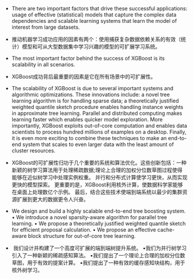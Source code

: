 - There are two important factors that drive these successful applications: usage of effective (statistical) models that capture the complex data dependencies and scalable learning systems that learn the model of interest from large datasets.
- 推动机器学习成功应用的因素有两个：使用捕获复杂数据依赖关系的有效（统计）模型和可从大型数据集中学习兴趣的模型的可扩展学习系统。

- The most important factor behind the success of XGBoost is its scalability in all scenarios.
- XGBoost成功背后最重要的因素是它在所有场景中的可扩展性。

- The scalability of XGBoost is due to several important systems and algorithmic optimizations. These innovations include: a novel tree learning algorithm is for handling sparse data; a theoretically justified weighted quantile sketch procedure enables handling instance weights in approximate tree learning. 
Parallel and distributed computing makes learning faster which enables quicker model exploration. 
More importantly, XGBoost exploits out-of-core computation and enables data scientists to process hundred millions of examples on a desktop. 
Finally, it is even more exciting to combine these techniques to make an end-to-end system that scales to even larger data with the least amount of cluster resources. 
- XGBoost的可扩展性归功于几个重要的系统和算法优化。这些创新包括：一种新颖的树学习算法用于处理稀疏数据;理论上合理的加权分位数草图过程使得能够在近似树学习中处理实例权重。
并行和分布式计算使学习更快，从而实现更快的模型探索。
更重要的是，XGBoost利用核外计算，使数据科学家能够在桌面上处理数亿个示例。
最后，结合这些技术使端到端系统以最少的集群资源扩展到更大的数据更令人兴奋。

-  We design and build a highly scalable end-to-end tree boosting system.
• We introduce a novel sparsity-aware algorithm for parallel tree learning.
• We propose a theoretically justified weighted quantile sketch for efficient proposal calculation.
• We propose an effective cache-aware block structure for out-of-core tree learning.
-  我们设计并构建了一个高度可扩展的端到端树提升系统。
•我们为并行树学习引入了一种新颖的稀疏感知算法。
•我们提出了一个理论上合理的加权分位数草图，用于有效的提案计算。
•我们提出了一种有效的缓存感知块结构，用于核外树学习。
